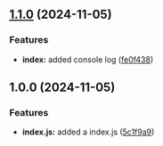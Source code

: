 ## [1.1.0](https://github.com/StuwiiDev/semver-testing/compare/v1.0.0...v1.1.0) (2024-11-05)

### Features

* **index:** added console log ([fe0f438](https://github.com/StuwiiDev/semver-testing/commit/fe0f438c6092f0e45b8b5a9c3caffd302cc78fc5))

## 1.0.0 (2024-11-05)

### Features

* **index.js:** added a index.js ([5c1f9a9](https://github.com/StuwiiDev/semver-testing/commit/5c1f9a975540a5b0c8e53bd47d885dbf6390888c))
